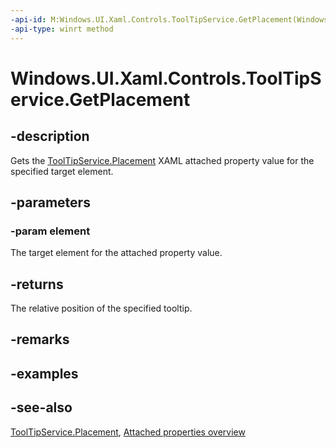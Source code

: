 ```yaml
---
-api-id: M:Windows.UI.Xaml.Controls.ToolTipService.GetPlacement(Windows.UI.Xaml.DependencyObject)
-api-type: winrt method
---
```


<!-- Method syntax
public Windows.UI.Xaml.Controls.Primitives.PlacementMode GetPlacement(Windows.UI.Xaml.DependencyObject element)
-->

# Windows.UI.Xaml.Controls.ToolTipService.GetPlacement

## -description
Gets the [ToolTipService.Placement](tooltipservice_placement.md) XAML attached property value for the specified target element.



## -parameters
### -param element
The target element for the attached property value.

## -returns
The relative position of the specified tooltip.

## -remarks

## -examples

## -see-also

[ToolTipService.Placement](tooltipservice_placement.md), [Attached properties overview](/windows/uwp/xaml-platform/attached-properties-overview)
